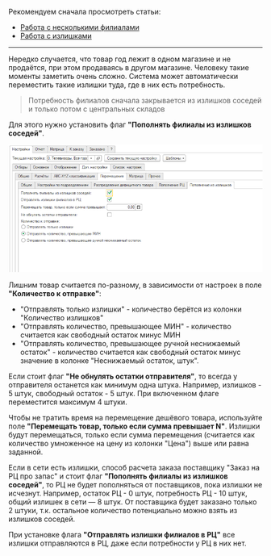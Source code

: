 Рекомендуем сначала просмотреть статьи:
- [Работа с несколькими филиалами](~%20Работа%20с%20несколькими%20филиалами.md)
- [Работа с излишками](../Аналитика/Излишки%20и%20неликвиды/Работа%20с%20излишками.md)

---

Нередко случается, что товар год лежит в одном магазине и не продаётся, при этом продаваясь в другом магазине. Человеку такие моменты заметить очень сложно. Система может автоматически переместить такие излишки туда, где в них есть потребность.


> Потребность филиалов сначала закрывается из излишков соседей и только потом с центральных складов


Для этого нужно установить флаг **"Пополнять филиалы из излишков соседей"**.  

![](_attachments/Перемещение%20излишков%20между%20филиалами%20min-max.pro%2020210814164056.png)

Лишним товар считается по-разному, в зависимости от настроек в поле **"Количество к отправке"**:  

-   "Отправлять только излишки" - количество берётся из колонки "Количество излишков"
-   "Отправлять количество, превышающее МИН" - количество считается как свободный остаток минус МИН
-   "Отправлять количество, превышающее ручной неснижаемый остаток" - количество считается как свободный остаток минус значение в колонке "Неснижаемый остаток, штук".

  
Если стоит флаг **"Не обнулять остатки отправителя"**, то всегда у отправителя останется как минимум одна штука. Например, излишков - 5 штук, свободный остаток - 5 штук. При включенном флаге переместится максимум 4 штуки.  
  
Чтобы не тратить время на перемещение дешёвого товара, используйте поле **"Перемещать товар, только если сумма превышает N"**. Излишки будут перемещаться, только если сумма перемещения (считается как количество умноженное на цену из колонки "Цена") выше или равна заданной.  
  
Если в сети есть излишки, способ расчета заказа поставщику "Заказ на РЦ про запас" и стоит флаг **"Пополнять филиалы из излишков соседей"**, то РЦ не будет пополняться от поставщиков, пока излишки не исчезнут.
Например, остаток РЦ - 0 штук, потребность РЦ - 10 штук, общий излишек в сети — 8 штук. От поставщика будет заказано только 2 штуки, т.к. остальное количество потенциально можно взять из излишков соседей.  
  
При установке флага **"Отправлять излишки филиалов в РЦ"** все излишки отправляются в РЦ, даже если потребности у РЦ в них нет.
